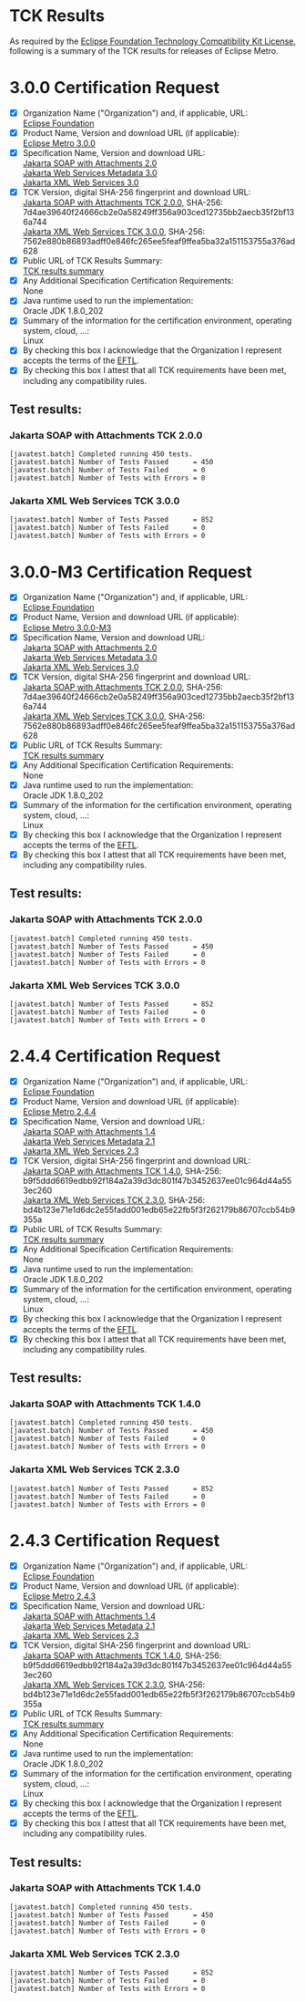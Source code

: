 TCK Results
===========

As required by the
[Eclipse Foundation Technology Compatibility Kit License](https://www.eclipse.org/legal/tck.php),
following is a summary of the TCK results for releases of Eclipse Metro.

# 3.0.0 Certification Request

- [x] Organization Name ("Organization") and, if applicable, URL:<br/>
  [Eclipse Foundation](https://www.eclipse.org/)
- [x] Product Name, Version and download URL (if applicable):<br/>
  [Eclipse Metro 3.0.0](index.html)
- [x] Specification Name, Version and download URL:<br/>
   [Jakarta SOAP with Attachments 2.0](https://jakarta.ee/specifications/soap-attachments/2.0/)<br/>
   [Jakarta Web Services Metadata 3.0](https://jakarta.ee/specifications/web-services-metadata/3.0/)<br/>
   [Jakarta XML Web Services 3.0](https://jakarta.ee/specifications/xml-web-services/3.0/)
- [x] TCK Version, digital SHA-256 fingerprint and download URL:<br/>
  [Jakarta SOAP with Attachments TCK 2.0.0](https://download.eclipse.org/jakartaee/soap-attachments/2.0/jakarta-soap-tck-2.0.0.zip), SHA-256: 7d4ae39640f24666cb2e0a58249ff356a903ced12735bb2aecb35f2bf136a744<br/>
  [Jakarta XML Web Services TCK 3.0.0](https://download.eclipse.org/jakartaee/xml-web-services/3.0/jakarta-xml-ws-tck-3.0.0.zip), SHA-256: 7562e880b86893adff0e846fc265ee5feaf9ffea5ba32a151153755a376ad628
- [x] Public URL of TCK Results Summary:<br/>
  [TCK results summary](TCK-Results.html)
- [x] Any Additional Specification Certification Requirements:<br/>
  None
- [x] Java runtime used to run the implementation:<br/>
  Oracle JDK 1.8.0_202
- [x] Summary of the information for the certification environment, operating system, cloud, ...:<br/>
  Linux
- [x] By checking this box I acknowledge that the Organization I represent accepts the terms of the [EFTL](https://www.eclipse.org/legal/tck.php).
- [x] By checking this box I attest that all TCK requirements have been met, including any compatibility rules.

## Test results:

### Jakarta SOAP with Attachments TCK 2.0.0
```
[javatest.batch] Completed running 450 tests.
[javatest.batch] Number of Tests Passed      = 450
[javatest.batch] Number of Tests Failed      = 0
[javatest.batch] Number of Tests with Errors = 0
```

### Jakarta XML Web Services TCK 3.0.0
```
[javatest.batch] Number of Tests Passed      = 852
[javatest.batch] Number of Tests Failed      = 0
[javatest.batch] Number of Tests with Errors = 0
```

# 3.0.0-M3 Certification Request

- [x] Organization Name ("Organization") and, if applicable, URL:<br/>
  [Eclipse Foundation](https://www.eclipse.org/)
- [x] Product Name, Version and download URL (if applicable):<br/>
  [Eclipse Metro 3.0.0-M3](index.html)
- [x] Specification Name, Version and download URL:<br/>
   [Jakarta SOAP with Attachments 2.0](https://jakarta.ee/specifications/soap-attachments/2.0/)<br/>
   [Jakarta Web Services Metadata 3.0](https://jakarta.ee/specifications/web-services-metadata/3.0/)<br/>
   [Jakarta XML Web Services 3.0](https://jakarta.ee/specifications/xml-web-services/3.0/)
- [x] TCK Version, digital SHA-256 fingerprint and download URL:<br/>
  [Jakarta SOAP with Attachments TCK 2.0.0](https://download.eclipse.org/jakartaee/soap-attachments/2.0/jakarta-soap-tck-2.0.0.zip), SHA-256: 7d4ae39640f24666cb2e0a58249ff356a903ced12735bb2aecb35f2bf136a744<br/>
  [Jakarta XML Web Services TCK 3.0.0](https://download.eclipse.org/jakartaee/xml-web-services/3.0/jakarta-xml-ws-tck-3.0.0.zip), SHA-256: 7562e880b86893adff0e846fc265ee5feaf9ffea5ba32a151153755a376ad628
- [x] Public URL of TCK Results Summary:<br/>
  [TCK results summary](TCK-Results.html)
- [x] Any Additional Specification Certification Requirements:<br/>
  None
- [x] Java runtime used to run the implementation:<br/>
  Oracle JDK 1.8.0_202
- [x] Summary of the information for the certification environment, operating system, cloud, ...:<br/>
  Linux
- [x] By checking this box I acknowledge that the Organization I represent accepts the terms of the [EFTL](https://www.eclipse.org/legal/tck.php).
- [x] By checking this box I attest that all TCK requirements have been met, including any compatibility rules.

## Test results:

### Jakarta SOAP with Attachments TCK 2.0.0
```
[javatest.batch] Completed running 450 tests.
[javatest.batch] Number of Tests Passed      = 450
[javatest.batch] Number of Tests Failed      = 0
[javatest.batch] Number of Tests with Errors = 0
```

### Jakarta XML Web Services TCK 3.0.0
```
[javatest.batch] Number of Tests Passed      = 852
[javatest.batch] Number of Tests Failed      = 0
[javatest.batch] Number of Tests with Errors = 0
```

# 2.4.4 Certification Request

- [x] Organization Name ("Organization") and, if applicable, URL:<br/>
  [Eclipse Foundation](https://www.eclipse.org/)
- [x] Product Name, Version and download URL (if applicable):<br/>
  [Eclipse Metro 2.4.4](index.html)
- [x] Specification Name, Version and download URL:<br/>
   [Jakarta SOAP with Attachments 1.4](https://jakarta.ee/specifications/soap-attachments/1.4/)<br/>
   [Jakarta Web Services Metadata 2.1](https://jakarta.ee/specifications/web-services-metadata/2.1/)<br/>
   [Jakarta XML Web Services 2.3](https://jakarta.ee/specifications/xml-web-services/2.3/)
- [x] TCK Version, digital SHA-256 fingerprint and download URL:<br/>
  [Jakarta SOAP with Attachments TCK 1.4.0](https://download.eclipse.org/jakartaee/soap-attachments/1.4/jakarta-soap-tck-1.4.0.zip), SHA-256: b9f5ddd6619edbb92f184a2a39d3dc801f47b3452637ee01c964d44a553ec260<br/>
  [Jakarta XML Web Services TCK 2.3.0](https://download.eclipse.org/jakartaee/xml-web-services/2.3/jakarta-xml-ws-tck-2.3.0.zip), SHA-256: bd4b123e71e1d6dc2e55fadd001edb65e22fb5f3f262179b86707ccb54b9355a
- [x] Public URL of TCK Results Summary:<br/>
  [TCK results summary](TCK-Results.html)
- [x] Any Additional Specification Certification Requirements:<br/>
  None
- [x] Java runtime used to run the implementation:<br/>
  Oracle JDK 1.8.0_202
- [x] Summary of the information for the certification environment, operating system, cloud, ...:<br/>
  Linux
- [x] By checking this box I acknowledge that the Organization I represent accepts the terms of the [EFTL](https://www.eclipse.org/legal/tck.php).
- [x] By checking this box I attest that all TCK requirements have been met, including any compatibility rules.

## Test results:

### Jakarta SOAP with Attachments TCK 1.4.0
```
[javatest.batch] Completed running 450 tests.
[javatest.batch] Number of Tests Passed      = 450
[javatest.batch] Number of Tests Failed      = 0
[javatest.batch] Number of Tests with Errors = 0
```

### Jakarta XML Web Services TCK 2.3.0
```
[javatest.batch] Number of Tests Passed      = 852
[javatest.batch] Number of Tests Failed      = 0
[javatest.batch] Number of Tests with Errors = 0
```


# 2.4.3 Certification Request

- [x] Organization Name ("Organization") and, if applicable, URL:<br/>
  [Eclipse Foundation](https://www.eclipse.org/)
- [x] Product Name, Version and download URL (if applicable):<br/>
  [Eclipse Metro 2.4.3](index.html)
- [x] Specification Name, Version and download URL:<br/>
   [Jakarta SOAP with Attachments 1.4](https://jakarta.ee/specifications/soap-attachments/1.4/)<br/>
   [Jakarta Web Services Metadata 2.1](https://jakarta.ee/specifications/web-services-metadata/2.1/)<br/>
   [Jakarta XML Web Services 2.3](https://jakarta.ee/specifications/xml-web-services/2.3/)
- [x] TCK Version, digital SHA-256 fingerprint and download URL:<br/>
  [Jakarta SOAP with Attachments TCK 1.4.0](https://download.eclipse.org/jakartaee/soap-attachments/1.4/jakarta-soap-tck-1.4.0.zip), SHA-256: b9f5ddd6619edbb92f184a2a39d3dc801f47b3452637ee01c964d44a553ec260<br/>
  [Jakarta XML Web Services TCK 2.3.0](https://download.eclipse.org/jakartaee/xml-web-services/2.3/jakarta-xml-ws-tck-2.3.0.zip), SHA-256: bd4b123e71e1d6dc2e55fadd001edb65e22fb5f3f262179b86707ccb54b9355a
- [x] Public URL of TCK Results Summary:<br/>
  [TCK results summary](TCK-Results.html)
- [x] Any Additional Specification Certification Requirements:<br/>
  None
- [x] Java runtime used to run the implementation:<br/>
  Oracle JDK 1.8.0_202
- [x] Summary of the information for the certification environment, operating system, cloud, ...:<br/>
  Linux
- [x] By checking this box I acknowledge that the Organization I represent accepts the terms of the [EFTL](https://www.eclipse.org/legal/tck.php).
- [x] By checking this box I attest that all TCK requirements have been met, including any compatibility rules.

## Test results:

### Jakarta SOAP with Attachments TCK 1.4.0
```
[javatest.batch] Completed running 450 tests.
[javatest.batch] Number of Tests Passed      = 450
[javatest.batch] Number of Tests Failed      = 0
[javatest.batch] Number of Tests with Errors = 0
```

### Jakarta XML Web Services TCK 2.3.0
```
[javatest.batch] Number of Tests Passed      = 852
[javatest.batch] Number of Tests Failed      = 0
[javatest.batch] Number of Tests with Errors = 0
```
